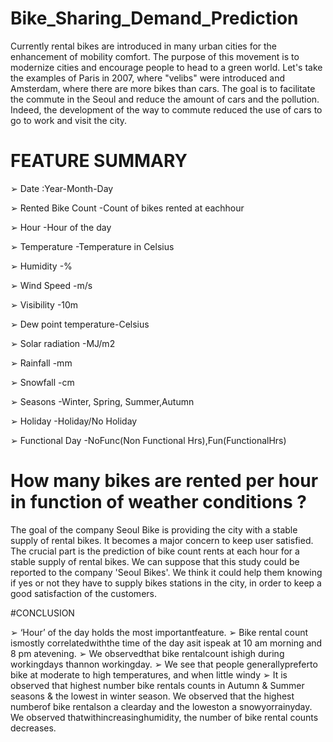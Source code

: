 # Bike_Sharing_Demand_Prediction
Currently rental bikes are introduced in many urban cities for the enhancement of mobility comfort. The purpose of this movement is to modernize cities and encourage people to head to a green world. Let's take the examples of Paris in 2007, where "velibs" were introduced and Amsterdam, where there are more bikes than cars. The goal is to facilitate the commute in the Seoul and reduce the amount of cars and the pollution. Indeed, the development of the way to commute reduced the use of cars to go to work and visit the city.

# FEATURE SUMMARY

➢ Date :Year-Month-Day

➢ Rented Bike Count -Count of bikes rented at eachhour

➢ Hour -Hour of the day

➢ Temperature -Temperature in Celsius

➢ Humidity -%

➢ Wind Speed -m/s

➢ Visibility -10m

➢ Dew point temperature-Celsius

➢ Solar radiation -MJ/m2

➢ Rainfall -mm

➢ Snowfall -cm

➢ Seasons -Winter, Spring, Summer,Autumn

➢ Holiday -Holiday/No Holiday

➢ Functional Day -NoFunc(Non Functional Hrs),Fun(FunctionalHrs)

# How many bikes are rented per hour in function of weather conditions ?

The goal of the company Seoul Bike is providing the city with a stable supply of rental bikes. It becomes a major concern to keep user satisfied. The crucial part is the prediction of bike count rents at each hour for a stable supply of rental bikes. We can suppose that this study could be reported to the company 'Seoul Bikes'. We think it could help them knowing if yes or not they have to supply bikes stations in the city, in order to keep a good satisfaction of the customers.

#CONCLUSION

➢ ‘Hour’ of the day holds the most importantfeature.
➢ Bike rental count ismostly correlatedwiththe time of the day asit ispeak at 10 am morning and 8 
pm atevening.
➢ We observedthat bike rentalcount ishigh during workingdays thannon workingday.
➢ We see that people generallypreferto bike at moderate to high temperatures, and when little
windy
➢ It is observed that highest number bike rentals counts in Autumn & Summer seasons & the 
lowest in winter season. We observed that the highest numberof bike rentalson a clearday and
the loweston a snowyorrainyday. We observed thatwithincreasinghumidity, the number of
bike rental counts decreases.
